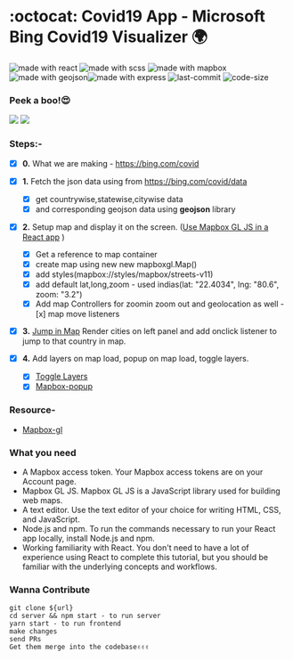 # :octocat: Covid19 App - Microsoft Bing Covid19 Visualizer 🌍

<img src="https://img.shields.io/badge/made%20with-react-cyan.svg" alt="made with react"> <img src="https://img.shields.io/badge/made%20with-scss-pink.svg" alt="made with scss"> <img src="https://img.shields.io/badge/made%20with-mapbox-red.svg" alt="made with mapbox">
<img src="https://img.shields.io/badge/made%20with-geojson-violet.svg" alt="made with geojson"><img src="https://img.shields.io/badge/made%20with-express-yellow.svg" alt="made with express"> <img src="https://img.shields.io/github/last-commit/jugshaurya/covid19app" alt="last-commit"> <img src="https://img.shields.io/github/languages/code-size/jugshaurya/covid19app" alt="code-size">

### Peek a boo!😍

![](app.gif)
![](app2.gif)

### Steps:-

- [x] **0.** What we are making - https://bing.com/covid
- [x] **1.** Fetch the json data using from https://bing.com/covid/data
  - [x] get countrywise,statewise,citywise data
  - [x] and corresponding geojson data using **geojson** library
- [x] **2.** Setup map and display it on the screen. ([Use Mapbox GL JS in a React app](https://docs.mapbox.com/help/tutorials/use-mapbox-gl-js-with-react/?utm_medium=sem&utm_source=google&utm_campaign=sem|google|brand|chko-googlesearch-pr01-dynamicsearchcampaign-nb.broad-all-landingpage-search&utm_term=brand&utm_content=chko-googlesearch-pr01-dynamicsearchcampaign-nb.broad-all-landingpage-search&gclid=Cj0KCQjwm9D0BRCMARIsAIfvfIbbxayVpjs6UK_am7YHfNIfbZdVXUZPrdVhnMXJsn9MY3FUHG7MgwMaAnGUEALw_wcB)
      )

  - [x] Get a reference to map container
  - [x] create map using new new mapboxgl.Map()
  - [x] add styles(mapbox://styles/mapbox/streets-v11)
  - [x] add default lat,long,zoom - used indias(lat: "22.4034", lng: "80.6", zoom: "3.2")
  - [x] Add map Controllers for zoomin zoom out and geolocation as well -[x] map move listeners

- [x] **3.** [Jump in Map](https://docs.mapbox.com/mapbox-gl-js/example/jump-to/) Render cities on left panel and add onclick listener to jump to that country in map.

- [x] **4.** Add layers on map load, popup on map load, toggle layers.
  - [x] [Toggle Layers](https://docs.mapbox.com/mapbox-gl-js/example/toggle-layers/)
  - [x] [Mapbox-popup](https://docs.mapbox.com/mapbox-gl-js/example/popup-on-hover/)

### Resource-

- [Mapbox-gl](https://docs.mapbox.com/help/how-mapbox-works/web-apps)

### What you need

- A Mapbox access token. Your Mapbox access tokens are on your Account page.
- Mapbox GL JS. Mapbox GL JS is a JavaScript library used for building web maps.
- A text editor. Use the text editor of your choice for writing HTML, CSS, and JavaScript.
- Node.js and npm. To run the commands necessary to run your React app locally, install Node.js and npm.
- Working familiarity with React. You don't need to have a lot of experience using React to complete this tutorial, but you should be familiar with the underlying concepts and workflows.

### Wanna Contribute

```
git clone ${url}
cd server && npm start - to run server
yarn start - to run frontend
make changes
send PRs
Get them merge into the codebase✌✌✌
```
